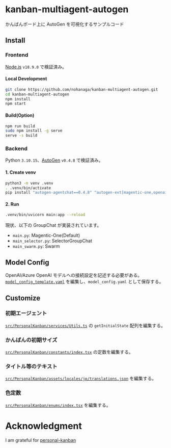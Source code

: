 # kanban-multiagent-autogen
かんばんボード上に AutoGen を可視化するサンプルコード

## Install

### Frontend
[Node.js](https://nodejs.org/ja/download) `v18.9.0` で検証済み。
#### Local Development

```bash
git clone https://github.com/nohanaga/kanban-multiagent-autogen.git
cd kanban-multiagent-autogen
npm install
npm start
```

#### Build(Option)

```bash
npm run build
sudo npm install -g serve
serve -s build
```

### Backend
Python `3.10.15`、[AutoGen](https://microsoft.github.io/autogen/stable/index.html) `v0.4.8` で検証済み。

#### 1. Create venv

```bash
python3 -m venv .venv
. .venv/bin/activate
pip install "autogen-agentchat==0.4.8" "autogen-ext[magentic-one,openai,azure]==0.4.8" "fastapi" "uvicorn[standard]" "PyYAML"
```

#### 2. Run
```bash
.venv/bin/uvicorn main:app --reload
```
現状、以下の GroupChat が実装されています。
- `main.py`: Magentic-One(Default)
- `main_selector.py`: SelectorGroupChat
- `main_swarm.py`: Swarm

## Model Config
OpenAI/Azure OpenAI モデルへの接続設定を記述する必要がある。
[`model_config_template.yaml`](model_config_template.yaml) を編集し、`model_config.yaml` として保存する。

## Customize
### 初期エージェント
[`src/PersonalKanban/services/Utils.ts`](src/PersonalKanban/services/Utils.ts#L62) の `getInitialState` 配列を編集する。

### かんばんの初期サイズ
[`src/PersonalKanban/constants/index.tsx`](src/PersonalKanban/constants/index.tsx) の定数を編集する。

### タイトル等のテキスト
[`src/PersonalKanban/assets/locales/jp/translations.json`](src/PersonalKanban/assets/locales/jp/translations.json) を編集する。

### 色定数
[`src/PersonalKanban/enums/index.tsx`](src/PersonalKanban/enums/index.tsx) を編集する。

# Acknowledgment
I am grateful for [personal-kanban
](https://github.com/nishantpainter/personal-kanban)

